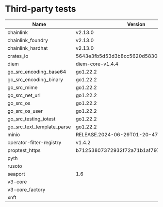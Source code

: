 # Third-party tests

| Name                       | Version                                  | Framework | Full | Linux | macOS | Windows | Partition |
| -------------------------- | ---------------------------------------- | --------- | ---- | ----- | ----- | ------- | --------- |
| chainlink                  | v2.13.0                                  |           |      | X     | X     | X       | 0         |
| chainlink_foundry          | v2.13.0                                  | foundry   | X    | X     | X     | X       | 1         |
| chainlink_hardhat          | v2.13.0                                  | hardhat   |      | X     | X     | X       | 0         |
| crates_io                  | 5643e3fb5d53d3b8cc5620d583068ae17e82b5c3 |           |      | X     | X     | X       | 0         |
| diem                       | diem-core-v1.4.4                         |           |      | X     | X     | X       | 0         |
| go_src_encoding_base64     | go1.22.2                                 | go        | X    | X     | X     | X       | 0         |
| go_src_encoding_binary     | go1.22.2                                 | go        | X    | X     | X     | X       | 0         |
| go_src_mime                | go1.22.2                                 | go        | X    | X     | X     |         | 0         |
| go_src_net_url             | go1.22.2                                 | go        | X    | X     | X     | X       | 0         |
| go_src_os                  | go1.22.2                                 | go        | X    |       | X     |         | 0         |
| go_src_os_user             | go1.22.2                                 | go        | X    | X     |       |         | 1         |
| go_src_testing_iotest      | go1.22.2                                 | go        | X    | X     | X     | X       | 1         |
| go_src_text_template_parse | go1.22.2                                 | go        | X    | X     | X     | X       | 1         |
| minio                      | RELEASE.2024-06-29T01-20-47Z             |           |      | X     | X     | X       | 1         |
| operator-filter-registry   | v1.4.2                                   |           |      | X     | X     | X       | 0         |
| proptest_https             | b71253807372932f72a71b1af7975371a41e7c88 |           | X    | X     | X     | X       | 0         |
| pyth                       |                                          | anchor    |      | X     | X     |         | 0         |
| rusoto                     |                                          |           |      | X     | X     | X       | 1         |
| seaport                    | 1.6                                      | hardhat   |      | X     | X     | X       | 1         |
| v3-core                    |                                          |           |      | X     | X     | X       | 0         |
| v3-core_factory            |                                          |           | X    | X     | X     | X       | 1         |
| xnft                       |                                          | anchor    | X    | X     |       |         | 1         |
